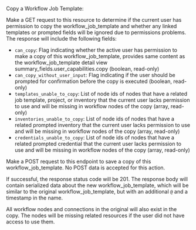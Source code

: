 Copy a Workflow Job Template:

Make a GET request to this resource to determine if the current user has
permission to copy the workflow_job_template and whether any linked
templates or prompted fields will be ignored due to permissions problems.
The response will include the following fields:

* `can_copy`: Flag indicating whether the active user has permission to make
  a copy of this workflow_job_template, provides same content as the
  workflow_job_template detail view summary_fields.user_capabilities.copy
  (boolean, read-only)
* `can_copy_without_user_input`: Flag indicating if the user should be
  prompted for confirmation before the copy is executed (boolean, read-only)
* `templates_unable_to_copy`: List of node ids of nodes that have a related
  job template, project, or inventory that the current user lacks permission
  to use and will be missing in workflow nodes of the copy (array, read-only)
* `inventories_unable_to_copy`: List of node ids of nodes that have a related
  prompted inventory that the current user lacks permission
  to use and will be missing in workflow nodes of the copy (array, read-only)
* `credentials_unable_to_copy`: List of node ids of nodes that have a related
  prompted credential that the current user lacks permission
  to use and will be missing in workflow nodes of the copy (array, read-only)

Make a POST request to this endpoint to save a copy of this
workflow_job_template. No POST data is accepted for this action.

If successful, the response status code will be 201. The response body will
contain serialized data about the new workflow_job_template, which will be
similar to the original workflow_job_template, but with an additional `@`
and a timestamp in the name.

All workflow nodes and connections in the original will also exist in the
copy. The nodes will be missing related resources if the user did not have
access to use them.
